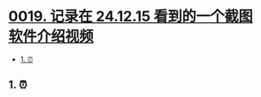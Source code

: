 # [0019. 记录在 24.12.15 看到的一个截图软件介绍视频](https://github.com/Tdahuyou/pc/tree/main/0019.%20%E8%AE%B0%E5%BD%95%E5%9C%A8%2024.12.15%20%E7%9C%8B%E5%88%B0%E7%9A%84%E4%B8%80%E4%B8%AA%E6%88%AA%E5%9B%BE%E8%BD%AF%E4%BB%B6%E4%BB%8B%E7%BB%8D%E8%A7%86%E9%A2%91)

<!-- region:toc -->
- [1. ⏰](#1-)
<!-- endregion:toc -->

## 1. ⏰